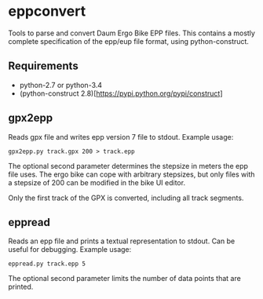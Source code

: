 # eppconvert

Tools to parse and convert Daum Ergo Bike EPP files. This contains a
mostly complete specification of the epp/eup file format, using
python-construct.

## Requirements

 * python-2.7 or python-3.4
 * (python-construct 2.8)[https://pypi.python.org/pypi/construct]

## gpx2epp

Reads gpx file and writes epp version 7 file to stdout. Example usage:

	gpx2epp.py track.gpx 200 > track.epp

The optional second parameter determines the stepsize in meters the
epp file uses. The ergo bike can cope with arbitrary stepsizes, but
only files with a stepsize of 200 can be modified in the bike UI
editor.

Only the first track of the GPX is converted, including all track
segments.

## eppread

Reads an epp file and prints a textual representation to
stdout. Can be useful for debugging. Example usage:

	eppread.py track.epp 5

The optional second parameter limits the number of data points that
are printed.
